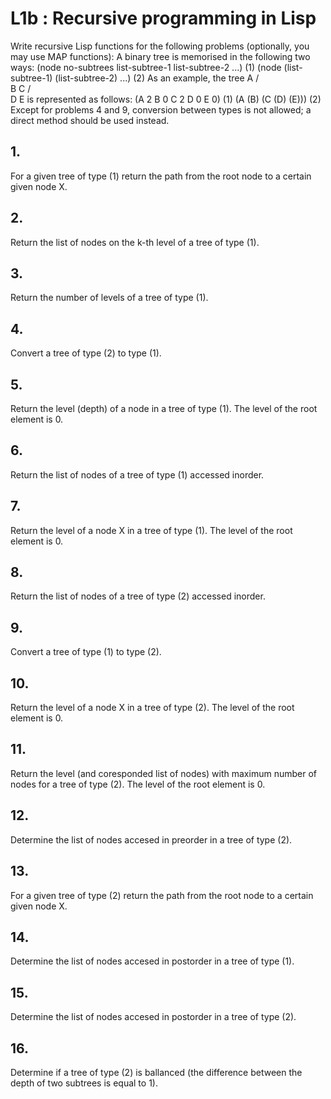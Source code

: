 # L1b : Recursive programming in Lisp

Write recursive Lisp functions for the following problems (optionally, you may use MAP functions):
A binary tree is memorised in the following two ways:
(node no-subtrees list-subtree-1 list-subtree-2 ...) (1)
(node (list-subtree-1) (list-subtree-2) ...) (2)
As an example, the tree
 A
/ \
B C
 / \
D   E
is represented as follows:
(A 2 B 0 C 2 D 0 E 0) (1)
(A (B) (C (D) (E))) (2)
Except for problems 4 and 9, conversion between types is not allowed; a direct method should be 
used instead.

## 1. 
For a given tree of type (1) return the path from the root node to a certain given node X.
## 2. 
Return the list of nodes on the k-th level of a tree of type (1).
## 3. 
Return the number of levels of a tree of type (1).
## 4. 
Convert a tree of type (2) to type (1).
## 5. 
Return the level (depth) of a node in a tree of type (1). The level of the root element is 0.
## 6. 
Return the list of nodes of a tree of type (1) accessed inorder.
## 7. 
Return the level of a node X in a tree of type (1). The level of the root element is 0.
## 8. 
Return the list of nodes of a tree of type (2) accessed inorder.
## 9. 
Convert a tree of type (1) to type (2).
## 10. 
Return the level of a node X in a tree of type (2). The level of the root element is 0.
## 11. 
Return the level (and coresponded list of nodes) with maximum number of nodes for a tree of type 
(2). The level of the root element is 0.
## 12. 
Determine the list of nodes accesed in preorder in a tree of type (2).
## 13. 
For a given tree of type (2) return the path from the root node to a certain given node X.
## 14. 
Determine the list of nodes accesed in postorder in a tree of type (1).
## 15. 
Determine the list of nodes accesed in postorder in a tree of type (2).
## 16. 
Determine if a tree of type (2) is ballanced (the difference between the depth of two subtrees is 
equal to 1).
